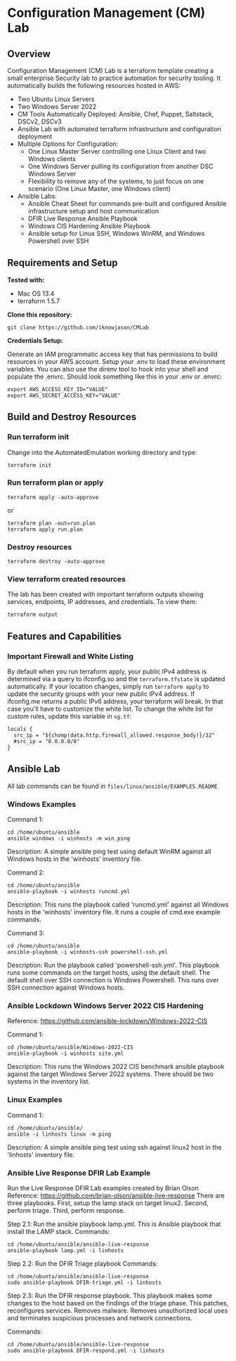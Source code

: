 # Configuration Management (CM) Lab

## Overview

Configuration Management (CM) Lab is a terraform template creating a small enterprise Security lab to practice automation for security tooling.  It automatically builds the following resources hosted in AWS:

* Two Ubuntu Linux Servers
* Two Windows Server 2022
* CM Tools Automatically Deployed: Ansible, Chef, Puppet, Saltstack, DSCv2, DSCv3
* Ansible Lab with automated terraform infrastructure and configuration deployment
* Multiple Options for Configuration:
  - One Linux Master Server controlling one Linux Client and two Windows clients
  - One Windows Server pulling its configuration from another DSC Windows Server
  - Flexibility to remove any of the systems, to just focus on one scenario (One Linux Master, one Windows client)
* Ansible Labs:
  - Ansible Cheat Sheet for commands pre-built and configured Ansible infrastructure setup and host communication
  - DFIR Live Response Ansible Playbook
  - Windows CIS Hardening Ansible Playbook
  - Ansible setup for Linux SSH, Windows WinRM, and Windows Powershell over SSH
  
## Requirements and Setup

**Tested with:**

* Mac OS 13.4
* terraform 1.5.7

**Clone this repository:**
```
git clone https://github.com/iknowjason/CMLab
```

**Credentials Setup:**

Generate an IAM programmatic access key that has permissions to build resources in your AWS account.  Setup your .env to load these environment variables.  You can also use the direnv tool to hook into your shell and populate the .envrc.  Should look something like this in your .env or .envrc:

```
export AWS_ACCESS_KEY_ID="VALUE"
export AWS_SECRET_ACCESS_KEY="VALUE"
```

## Build and Destroy Resources

### Run terraform init
Change into the AutomatedEmulation working directory and type:

```
terraform init
```

### Run terraform plan or apply
```
terraform apply -auto-approve
```
or
```
terraform plan -out=run.plan
terraform apply run.plan
```

### Destroy resources
```
terraform destroy -auto-approve
```

### View terraform created resources
The lab has been created with important terraform outputs showing services, endpoints, IP addresses, and credentials.  To view them:
```
terraform output
```

## Features and Capabilities

### Important Firewall and White Listing
By default when you run terraform apply, your public IPv4 address is determined via a query to ifconfig.so and the ```terraform.tfstate``` is updated automatically.  If your location changes, simply run ```terraform apply``` to update the security groups with your new public IPv4 address.  If ifconfig.me returns a public IPv6 address,  your terraform will break.  In that case you'll have to customize the white list.  To change the white list for custom rules, update this variable in ```sg.tf```:
```
locals {
  src_ip = "${chomp(data.http.firewall_allowed.response_body)}/32"
  #src_ip = "0.0.0.0/0"
}
```

## Ansible Lab

All lab commands can be found in ```files/linux/ansible/EXAMPLES.README```

### Windows Examples

Command 1:
```
cd /home/ubuntu/ansible
ansible windows -i winhosts -m win_ping
```

Description:  A simple ansible ping test using default WinRM against all Windows hosts in the 'winhosts' inventory file.

Command 2:
```
cd /home/ubuntu/ansible
ansible-playbook -i winhosts runcmd.yml
```

Description:  This runs the playbook called 'runcmd.yml' against all Windows hosts in the 'winhosts' inventory file.  It runs a couple of cmd.exe example commands.

Command 3:
```
cd /home/ubuntu/ansible
ansible-playbook -i winhosts-ssh powershell-ssh.yml
```

Description: Run the playbook called 'powershell-ssh.yml'.  This playbook runs some commands on the target hosts, using the default shell.  The default shell over SSH connection is Windows Powershell.  This runs over SSH connection against Windows hosts.

### Ansible Lockdown Windows Server 2022 CIS Hardening

Reference: https://github.com/ansible-lockdown/Windows-2022-CIS

Command 1:
```
cd /home/ubuntu/ansible/Windows-2022-CIS
ansible-playbook -i winhosts site.yml
```

Description:  This runs the Windows 2022 CIS benchmark ansible playbook against the target Windows Server 2022 systems.
There should be two systems in the inventory list.

### Linux Examples

Command 1:
```
cd /home/ubuntu/ansible/
ansible -i linhosts linux -m ping
```

Description:  A simple ansible ping test using ssh against linux2 host in the 'linhosts' inventory file.

### Ansible Live Response DFIR Lab Example

Run the Live Response DFIR Lab examples created by Brian Olson
Reference: https://github.com/brian-olson/ansible-live-response
There are three playbooks.  First, setup the lamp stack on target linux2.  Second, perform triage.  Third, perform response.

Step 2.1: Run the ansible playbook lamp.yml.  This is Ansible playbook that install the LAMP stack.
Commands:
```
cd /home/ubuntu/ansible/ansible-live-response
ansible-playbook lamp.yml -i linhosts
```

Step 2.2:  Run the DFIR Triage playbook
Commands:
```
cd /home/ubuntu/ansible/ansible-live-response
sudo ansible-playbook DFIR-triage.yml -i linhosts
```

Step 2.3:  Run the DFIR response playbook.  This playbook makes some changes to the host based on the findings of the triage phase.  This patches, reconfigures services.  Removes malware.  Removes unauthorized local uses and terminates suspicious processes and network connections.

Commands:
```
cd /home/ubuntu/ansible/ansible-live-response
sudo ansible-playbook DFIR-respond.yml -i linhosts
```

